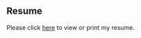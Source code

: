 ## Resume

Please click [here](https://github.com/drewbrinkley/resume/raw/main/Drew_Brinkley_Resume.pdf) to view or print my resume.
